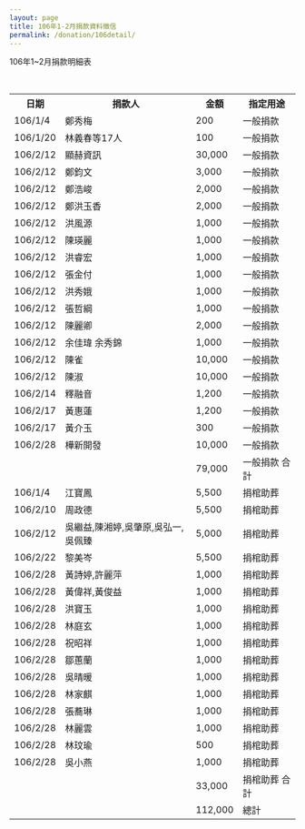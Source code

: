 ```yaml
---
layout: page
title: 106年1-2月捐款資料徵信
permalink: /donation/106detail/
---
```

106年1~2月捐款明細表				


<table>
  <tr>
    <th>日期</th>
    <th>捐款人</th>
    <th>金額</th>
    <th>指定用途</th>
  </tr>
  <tr>
    <td>106/1/4</td>
    <td>鄭秀梅</td>
    <td>200</td>
    <td>一般捐款</td>
  </tr>
  <tr>
    <td>106/1/20</td>
    <td>林義春等17人</td>
    <td>100</td>
    <td>一般捐款</td>
  </tr>
  <tr>
    <td>106/2/12</td>
    <td>顯赫資訊</td>
    <td>30,000</td>
    <td>一般捐款</td>
  </tr>
  <tr>
    <td>106/2/12</td>
    <td>鄭鈞文</td>
    <td>3,000</td>
    <td>一般捐款</td>
  </tr>
  <tr>
    <td>106/2/12</td>
    <td>鄭浩峻</td>
    <td>2,000</td>
    <td>一般捐款</td>
  </tr>
  <tr>
    <td>106/2/12</td>
    <td>鄭洪玉香</td>
    <td>2,000</td>
    <td>一般捐款</td>
  </tr>
  <tr>
    <td>106/2/12</td>
    <td>洪風源</td>
    <td>1,000</td>
    <td>一般捐款</td>
  </tr>
  <tr>
    <td>106/2/12</td>
    <td>陳瑛麗</td>
    <td>1,000</td>
    <td>一般捐款</td>
  </tr>
  <tr>
    <td>106/2/12</td>
    <td>洪睿宏</td>
    <td>1,000</td>
    <td>一般捐款</td>
  </tr>
  <tr>
    <td>106/2/12</td>
    <td>張金付</td>
    <td>1,000</td>
    <td>一般捐款</td>
  </tr>
  <tr>
    <td>106/2/12</td>
    <td>洪秀娥</td>
    <td>1,000</td>
    <td>一般捐款</td>
  </tr>
  <tr>
    <td>106/2/12</td>
    <td>張哲綱</td>
    <td>1,000</td>
    <td>一般捐款</td>
  </tr>
  <tr>
    <td>106/2/12</td>
    <td>陳麗卿</td>
    <td>2,000</td>
    <td>一般捐款</td>
  </tr>
  <tr>
    <td>106/2/12</td>
    <td>余佳瑋 余秀錦</td>
    <td>1,000</td>
    <td>一般捐款</td>
  </tr>
  <tr>
    <td>106/2/12</td>
    <td>陳雀</td>
    <td>10,000</td>
    <td>一般捐款</td>
  </tr>
  <tr>
    <td>106/2/12</td>
    <td>陳淑</td>
    <td>10,000</td>
    <td>一般捐款</td>
  </tr>
  <tr>
    <td>106/2/14</td>
    <td>釋融音</td>
    <td>1,200</td>
    <td>一般捐款</td>
  </tr>
  <tr>
    <td>106/2/17</td>
    <td>黃惠蓮</td>
    <td>1,200</td>
    <td>一般捐款</td>
  </tr>
  <tr>
    <td>106/2/17</td>
    <td>黃介玉</td>
    <td>300</td>
    <td>一般捐款</td>
  </tr>
  <tr>
    <td>106/2/28</td>
    <td>樺新開發</td>
    <td>10,000</td>
    <td>一般捐款</td>
  </tr>
  <tr>
    <td></td>
    <td></td>
    <td>79,000</td>
    <td>一般捐款 合計</td>
  </tr>
  <tr>
    <td>106/1/4</td>
    <td>江寶鳳</td>
    <td>5,500</td>
    <td>捐棺助葬</td>
  </tr>
  <tr>
    <td>106/2/10</td>
    <td>周政德</td>
    <td>5,500</td>
    <td>捐棺助葬</td>
  </tr>
  <tr>
    <td>106/2/12</td>
    <td>吳繼益,陳湘婷,吳肇原,吳弘一,吳佩臻</td>
    <td>5,000</td>
    <td>捐棺助葬</td>
  </tr>
  <tr>
    <td>106/2/22</td>
    <td>黎美岑</td>
    <td>5,500</td>
    <td>捐棺助葬</td>
  </tr>
  <tr>
    <td>106/2/28</td>
    <td>黃詩婷,許麗萍</td>
    <td>1,000</td>
    <td>捐棺助葬</td>
  </tr>
  <tr>
    <td>106/2/28</td>
    <td>黃偉祥,黃俊益</td>
    <td>1,000</td>
    <td>捐棺助葬</td>
  </tr>
  <tr>
    <td>106/2/28</td>
    <td>洪寶玉</td>
    <td>1,000</td>
    <td>捐棺助葬</td>
  </tr>
  <tr>
    <td>106/2/28</td>
    <td>林庭玄</td>
    <td>1,000</td>
    <td>捐棺助葬</td>
  </tr>
  <tr>
    <td>106/2/28</td>
    <td>祝昭祥</td>
    <td>1,000</td>
    <td>捐棺助葬</td>
  </tr>
  <tr>
    <td>106/2/28</td>
    <td>鄒蕙蘭</td>
    <td>1,000</td>
    <td>捐棺助葬</td>
  </tr>
  <tr>
    <td>106/2/28</td>
    <td>吳晴暖</td>
    <td>1,000</td>
    <td>捐棺助葬</td>
  </tr>
  <tr>
    <td>106/2/28</td>
    <td>林家麒</td>
    <td>1,000</td>
    <td>捐棺助葬</td>
  </tr>
  <tr>
    <td>106/2/28</td>
    <td>張蕎琳</td>
    <td>1,000</td>
    <td>捐棺助葬</td>
  </tr>
  <tr>
    <td>106/2/28</td>
    <td>林麗雲</td>
    <td>1,000</td>
    <td>捐棺助葬</td>
  </tr>
  <tr>
    <td>106/2/28</td>
    <td>林玟瑜</td>
    <td>500</td>
    <td>捐棺助葬</td>
  </tr>
  <tr>
    <td>106/2/28</td>
    <td>吳小燕</td>
    <td>1,000</td>
    <td>捐棺助葬</td>
  </tr>
  <tr>
    <td></td>
    <td></td>
    <td>33,000</td>
    <td>捐棺助葬 合計</td>
  </tr>
  <tr>
    <td></td>
    <td></td>
    <td>112,000</td>
    <td>總計</td>
  </tr>
</table>
